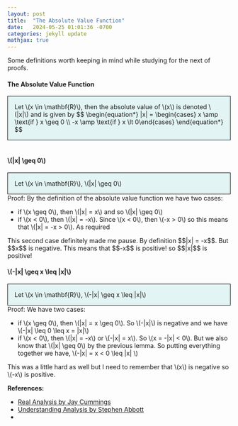 ```yaml
---
layout: post
title:  "The Absolute Value Function"
date:   2024-05-25 01:01:36 -0700
categories: jekyll update
mathjax: true
---
```

Some definitions worth keeping in mind while studying for the next of proofs.
<br>
<!------------------------------------------------------------------------------------>
<h4><b>The Absolute Value Function</b></h4>
<div style="background-color: #E3F4F4; padding: 15px 15px 15px 15px; border:1px solid black;">
  Let \(x \in \mathbf{R}\), then the absolute value of \(x\) is denoted \(|x|\) and is given by
  $$
  \begin{equation*}
  |x| = \begin{cases} x \amp \text{if } x \geq 0 \\ -x \amp \text{if } x \lt 0\end{cases}
  \end{equation*}
  $$
</div>
<br> 

<!------------------------------------------------------------------------------------>
<h4><b>\(|x| \geq 0\)</b></h4>
<div style="background-color: #E3F4F4; padding: 15px 15px 15px 15px; border:1px solid black;">
  Let \(x \in \mathbf{R}\), \(|x| \geq 0\)
</div>
Proof:
By the definition of the absolute value function we have two cases:
<ul>
<li>if \(x \geq 0\), then \(|x| = x\) and so \(|x| \geq 0\)</li>
<li>if \(x < 0\), then \(|x| = -x\). Since \(x < 0\), then \(-x > 0\) so this means that \(|x| = -x > 0\). As required</li>
</ul>
This second case definitely made me pause. By definition $$|x| = -x$$. But $$x$$ is negative. This means that $$-x$$ is positive! so $$|x|$$ is positive!
<br> 
<!------------------------------------------------------------------------------------>
<h4><b>\(-|x| \geq x \leq |x|\)</b></h4>
<div style="background-color: #E3F4F4; padding: 15px 15px 15px 15px; border:1px solid black;">
  Let \(x \in \mathbf{R}\), \(-|x| \geq x \leq |x|\)
</div>
Proof:
We have two cases:
<ul>
<li>if \(x \geq 0\), then \(|x| = x \geq 0\). So \(-|x|\) is negative and we have \(-|x| \leq 0 \leq x = |x|\)</li>
<li>if \(x < 0\), then \(|x| = -x\) or \(-|x| = x\). So \(x = -|x| < 0\). But we also know that \(|x| \geq 0\) by the previous lemma. So putting everything together we have, \(-|x| = x < 0 \leq |x| \) </li>
</ul>
This was a little hard as well but I need to remember that \(x\) is negative so \(-x\) is positive.
<br> 



<b>References:</b>
<ul>
<li><a href="https://www.amazon.com/Real-Analysis-Long-Form-Mathematics-Textbook/dp/1724510126">Real Analysis by Jay Cummings</a></li>
<li><a href="https://www.amazon.com/Understanding-Analysis-Undergraduate-Texts-Mathematics/dp/1493927116">Understanding Analysis by Stephen Abbott</a></li>
<li><a href="https://personal.math.ubc.ca/~PLP/book/sec-abs-triangle.html"><Introduction to Mathematical Proof</a></li>
</ul>